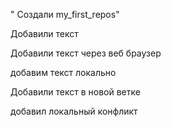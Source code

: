 " Создали my_first_repos" 

Добавили текст

Добавили текст через веб браузер


добавим текст локально

Добавили текст в новой ветке


добавил локальный конфликт
